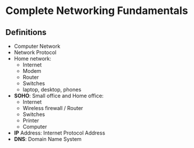 # Complete Networking Fundamentals

## Definitions

- Computer Network
- Network Protocol
- Home network:
    - Internet
    - Modem
    - Router
    - Switches
    - laptop, desktop, phones
- **SOHO**: Small office and Home office:
    - Internet
    - Wireless firewall / Router
    - Switches
    - Printer
    - Computer
- **IP** Address: Internet Protocol Address
- **DNS**: Domain Name System
